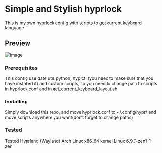 # Simple and Stylish hyprlock

This is my own hyprlock config with scripts to get current keyboard language

## Preview

![image](https://github.com/user-attachments/assets/bfdf6359-c4e4-4dea-8373-f0b14d8bd331)

### Prerequisites

This config use date util, python, hyprctl (you need to make sure that you have installed it) and custom scripts, so you need to change path to scripts in hyprlock.conf and in get_current_keyboard_layout.sh

### Installing

Simply download this repo, and move hyprlock.conf to ~/.config/hypr/ and move scripts anywhere you want(don't forget to change paths)

### Tested

Tested Hyprland (Wayland) Arch Linux x86_64 kernel Linux 6.9.7-zen1-1-zen
